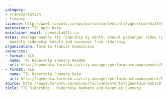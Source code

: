 ```yaml
---
category:
- Transportation
- Finance
license: http://www1.toronto.ca/wps/portal/contentonly?vgnextoid=4a37e03bb8d1e310VgnVCM10000071d60f89RCRD
maintainer: TTC Open Data
maintainer_email: opendata@ttc.ca
notes: Average weekly TTC ridership by month, annual passenger rides (peak and non-peak),
  monthly ridership totals and revenues from ridership.
organization: Toronto Transit Commission
resources:
- format: XLS
  name: TTC Ridership Summary Readme
  url: http://opendata.toronto.ca/city.manager/performance.management/PM_TTCRidershipNosRevenueSummaryReadme.xls
- format: XLS
  name: TTC Ridership Summary Data
  url: http://opendata.toronto.ca/city.manager/performance.management/PM_TTC.xls
source: http://www1.toronto.ca/wps/portal/contentonly?vgnextoid=a3b7c87477438310VgnVCM1000003dd60f89RCRD&vgnextchannel=1a66e03bb8d1e310VgnVCM10000071d60f89RCRD
title: TTC Ridership - Ridership Numbers and Revenues Summary
---
```

